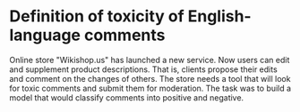 # Definition of toxicity of English-language comments
Online store "Wikishop.us" has launched a new service. Now users can edit and supplement product descriptions. That is, clients propose their edits and comment on the changes of others. The store needs a tool that will look for toxic comments and submit them for moderation.
The task was to build a model that would classify comments into positive and negative.
